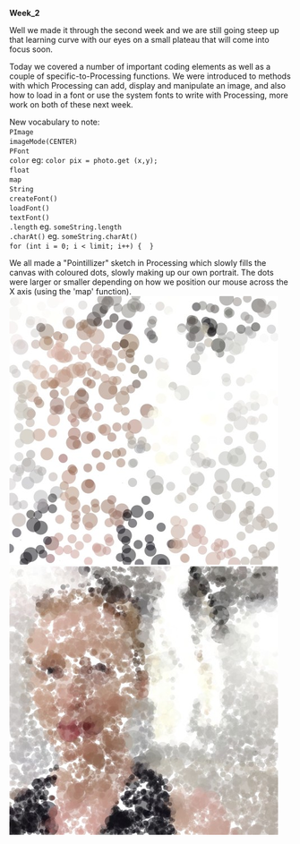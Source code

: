 <strong>Week_2 </strong>

Well we made it through the second week and we are still going steep up that learning curve with our eyes on a small plateau that will come into focus soon.

Today we covered a number of important coding elements as well as a couple of specific-to-Processing functions.
We were introduced to methods with which Processing can add, display and manipulate an image, and also how to load in a font or use the system fonts to write with Processing, more work on both of these next week.

New vocabulary to note:<br/>
  `PImage`<br/>
  `imageMode(CENTER)`<br/>
  `PFont`<br/>
  `color` eg: `color pix = photo.get (x,y);`<br/>
  `float`<br/>
  `map`<br/>
  `String`<br/>
  `createFont()`<br/>
  `loadFont()`<br/>
  `textFont()`<br/>
  `.length`  eg. `someString.length`<br/>
  `.charAt()` eg. `someString.charAt()`<br/>
  `for (int i = 0; i < limit; i++) {  }`<br/>
  
  We all made a "Pointillizer" sketch in Processing which slowly fills the canvas with coloured dots, slowly making up our own portrait. The dots were larger or smaller depending on how we position our mouse across the X axis (using the 'map' function).
 <img src="pointillize_576.jpg" width="480" height="480"/> <img src="pointillize_7057.jpg" width="480" height="480"/>
